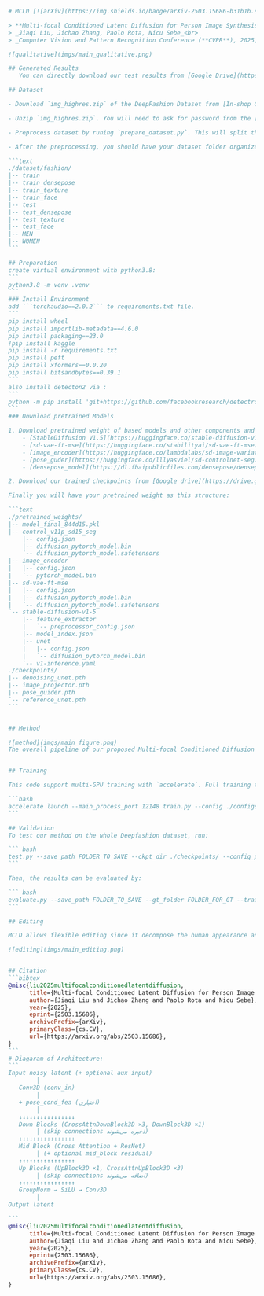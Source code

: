 ````bibtex
# MCLD [![arXiv](https://img.shields.io/badge/arXiv-2503.15686-b31b1b.svg)](https://arxiv.org/abs/2503.15686)

> **Multi-focal Conditioned Latent Diffusion for Person Image Synthesis** <br>
> _Jiaqi Liu, Jichao Zhang, Paolo Rota, Nicu Sebe_<br>
> _Computer Vision and Pattern Recognition Conference (**CVPR**), 2025, Nashville, USA_

![qualitative](imgs/main_qualitative.png)

## Generated Results
   You can directly download our test results from [Google Drive](https://drive.google.com/drive/folders/1XweWnWqyey9Cp9Cyq_nUEyAyAM8PBaNA?usp=drive_link) (Including 256x176, 512*352 on Deepfashion) for further comparison.

## Dataset

- Download `img_highres.zip` of the DeepFashion Dataset from [In-shop Clothes Retrieval Benchmark](https://drive.google.com/drive/folders/0B7EVK8r0v71pYkd5TzBiclMzR00). 

- Unzip `img_highres.zip`. You will need to ask for password from the [dataset maintainers](http://mmlab.ie.cuhk.edu.hk/projects/DeepFashion/InShopRetrieval.html). Then unzip it and put it under the `./dataset/fashion` directory. 

- Preprocess dataset by runing `prepare_dataset.py`. This will split the dataset, and prepare the needed conditions such poses, texture maps and face embeddings. You need pip install [detectron2](https://detectron2.readthedocs.io/en/latest/tutorials/install.html) for Densepose. The whole preprocessing time requires ~ 8h. You could also download our processed conditions form [Google Drive](https://drive.google.com/drive/folders/1U5e1eL02b6KIm67LSnHqTjecA7MN57ag?usp=drive_link) and unzip. 

- After the preprocessing, you should have your dataset folder organized as follows:

```text
./dataset/fashion/
|-- train
|-- train_densepose
|-- train_texture
|-- train_face
|-- test
|-- test_densepose
|-- test_texture
|-- test_face
|-- MEN
|-- WOMEN
```

## Preparation
create virtual environment with python3.8:
```
python3.8 -m venv .venv
```
### Install Environment
add ```torchaudio==2.0.2``` to requirements.txt file.
```
pip install wheel
pip install importlib-metadata==4.6.0
pip install packaging==23.0
!pip install kaggle
pip install -r requirements.txt
pip install peft
pip install xformers==0.0.20
pip install bitsandbytes==0.39.1
```
also install detecton2 via :
```
python -m pip install 'git+https://github.com/facebookresearch/detectron2.git'
```
### Download pretrained Models

1. Download pretrained weight of based models and other components and put it to the pretrained weights: 
    - [StableDiffusion V1.5](https://huggingface.co/stable-diffusion-v1-5/stable-diffusion-v1-5)
    - [sd-vae-ft-mse](https://huggingface.co/stabilityai/sd-vae-ft-mse)
    - [image_encoder](https://huggingface.co/lambdalabs/sd-image-variations-diffusers/tree/main/image_encoder)
    - [pose_guder](https://huggingface.co/lllyasviel/sd-controlnet-seg)
    - [densepose_model](https://dl.fbaipublicfiles.com/densepose/densepose_rcnn_R_101_FPN_DL_s1x/165712116/model_final_844d15.pkl)

2. Download our trained checkpoints from [Google drive](https://drive.google.com/drive/folders/18643_1GmWWLcKCruKqrfHaecejy-U93x?usp=drive_link)/[HF hub](https://huggingface.co/Lotior/mcld) and put it to `./checkpoints` folder.

Finally you will have your pretrained weight as this structure:

```text
./pretrained_weights/
|-- model_final_844d15.pkl
|-- control_v11p_sd15_seg
    |-- config.json
    |-- diffusion_pytorch_model.bin
    `-- diffusion_pytorch_model.safetensors
|-- image_encoder
|   |-- config.json
|   `-- pytorch_model.bin
|-- sd-vae-ft-mse
|   |-- config.json
|   |-- diffusion_pytorch_model.bin
|   `-- diffusion_pytorch_model.safetensors
`-- stable-diffusion-v1-5
    |-- feature_extractor
    |   `-- preprocessor_config.json
    |-- model_index.json
    |-- unet
    |   |-- config.json
    |   `-- diffusion_pytorch_model.bin
    `-- v1-inference.yaml
./checkpoints/
|-- denoising_unet.pth
|-- image_projector.pth
|-- pose_guider.pth
`-- reference_unet.pth
```


## Method 

![method](imgs/main_figure.png)
The overall pipeline of our proposed Multi-focal Conditioned Diffusion Model. (a) Face regions and appearance regions are first extracted from the source person images; (b) multi-focal condition aggregation module $\phi$ is used to fuse the focal embeddings as $c_{emb}$; (c) ReferenceNet $\mathcal{R}$ is used to aggregate information from the appearance texture map, denoted as $c_{ref}$; (d) Densepose provides the pose control to be fused into UNet with noise by Pose Guider. 


## Training

This code support multi-GPU training with `accelerate`. Full training takes `~26 hours` with 2 A100-80G GPUs with a batch size 12 on deepfashion dataset. 

```bash
accelerate launch --main_process_port 12148 train.py --config ./configs/train/train.yaml
```

## Validation 
To test our method on the whole Deepfashion dataset, run:

``` bash
test.py --save_path FOLDER_TO_SAVE --ckpt_dir ./checkpoints/ --config_path ./configs/train/train.yaml
```

Then, the results can be evaluated by:

``` bash
evaluate.py --save_path FOLDER_TO_SAVE --gt_folder FOLDER_FOR_GT --training_path ./dataset/fashion/train/
```

## Editing

MCLD allows flexible editing since it decompose the human appearance and identities. We will release the editing code in the future as soon as it is ready.

![editing](imgs/main_editing.png)


## Citation
```bibtex
@misc{liu2025multifocalconditionedlatentdiffusion,
      title={Multi-focal Conditioned Latent Diffusion for Person Image Synthesis}, 
      author={Jiaqi Liu and Jichao Zhang and Paolo Rota and Nicu Sebe},
      year={2025},
      eprint={2503.15686},
      archivePrefix={arXiv},
      primaryClass={cs.CV},
      url={https://arxiv.org/abs/2503.15686}, 
}
```
# Diagaram of Architecture:
```
Input noisy latent (+ optional aux input)
        │
   Conv3D (conv_in)
        │
   + pose_cond_fea (اختیاری)
        │
   ↓↓↓↓↓↓↓↓↓↓↓↓↓↓↓↓
   Down Blocks (CrossAttnDownBlock3D ×3, DownBlock3D ×1)
        │ (skip connections ذخیره می‌شوند)
   ↓↓↓↓↓↓↓↓↓↓↓↓↓↓↓↓
   Mid Block (Cross Attention + ResNet)
        │ (+ optional mid_block residual)
   ↑↑↑↑↑↑↑↑↑↑↑↑↑↑↑↑
   Up Blocks (UpBlock3D ×1, CrossAttnUpBlock3D ×3)
        │ (skip connections اضافه می‌شوند)
   ↑↑↑↑↑↑↑↑↑↑↑↑↑↑↑↑
   GroupNorm → SiLU → Conv3D
        │
Output latent

```
@misc{liu2025multifocalconditionedlatentdiffusion,
      title={Multi-focal Conditioned Latent Diffusion for Person Image Synthesis}, 
      author={Jiaqi Liu and Jichao Zhang and Paolo Rota and Nicu Sebe},
      year={2025},
      eprint={2503.15686},
      archivePrefix={arXiv},
      primaryClass={cs.CV},
      url={https://arxiv.org/abs/2503.15686}, 
}
````
